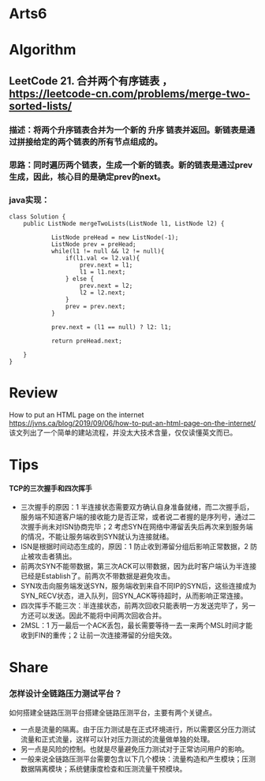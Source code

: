 Arts6
===

# Algorithm
## LeetCode 21. 合并两个有序链表 ，<https://leetcode-cn.com/problems/merge-two-sorted-lists/>
### 描述：将两个升序链表合并为一个新的 升序 链表并返回。新链表是通过拼接给定的两个链表的所有节点组成的。 
### 思路：同时遍历两个链表，生成一个新的链表。新的链表是通过prev生成，因此，核心目的是确定prev的next。
### java实现：
    class Solution {
        public ListNode mergeTwoLists(ListNode l1, ListNode l2) {

                ListNode preHead = new ListNode(-1);
                ListNode prev = preHead;
                while(l1 != null && l2 != null){
                    if(l1.val <= l2.val){
                        prev.next = l1;
                        l1 = l1.next;
                    } else {
                        prev.next = l2;
                        l2 = l2.next;
                    }
                    prev = prev.next;
                }

                prev.next = (l1 == null) ? l2: l1;

                return preHead.next;

        }
    }

# Review
How to put an HTML page on the internet 
<https://jvns.ca/blog/2019/09/06/how-to-put-an-html-page-on-the-internet/>  
该文列出了一个简单的建站流程，并没太大技术含量，仅仅读懂英文而已。

# Tips
#### TCP的三次握手和四次挥手
 - 三次握手的原因：1 半连接状态需要双方确认自身准备就绪，而二次握手后，服务端不知道客户端的接收能力是否正常，或者说二者握的是序列号，通过二次握手尚未对ISN协商完毕；2 考虑SYN在网络中滞留丢失后再次来到服务端的情况，不能让服务端收到SYN就认为连接就绪。
 - ISN是根据时间动态生成的，原因：1 防止收到滞留分组后影响正常数据，2 防止被攻击者猜出。
 - 前两次SYN不能带数据，第三次ACK可以带数据，因为此时客户端认为半连接已经是Establish了。前两次不带数据是避免攻击。
 - SYN攻击向服务端发送SYN，服务端收到来自不同IP的SYN后，这些连接成为SYN_RECV状态，进入队列，回SYN_ACK等待超时，从而影响正常连接。
 - 四次挥手不能三次：半连接状态，前两次回收只能表明一方发送完毕了，另一方还可以发送。因此不能将中间两次回收合并。
 - 2MSL：1 万一最后一个ACK丢包，最长需要等待一去一来两个MSL时间才能收到FIN的重传；2 让前一次连接滞留的分组失效。


# Share
### 怎样设计全链路压力测试平台？
如何搭建全链路压测平台搭建全链路压测平台，主要有两个关键点。
 - 一点是流量的隔离。由于压力测试是在正式环境进行，所以需要区分压力测试流量和正式流量，这样可以针对压力测试的流量做单独的处理。
 - 另一点是风险的控制。也就是尽量避免压力测试对于正常访问用户的影响。
 - 一般来说全链路压测平台需要包含以下几个模块：流量构造和产生模块；压测数据隔离模块；系统健康度检查和压测流量干预模块。
